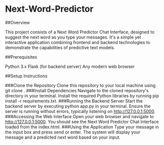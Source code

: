 # Next-Word-Predictor

##Overview

This project consists of a Next Word Predictor Chat Interface, designed to suggest the next word as you type your messages. It's a simple yet interactive application combining frontend and backend technologies to demonstrate the capabilities of predictive text models.

##Prerequisites

Python 3.x
Flask (for backend server)
Any modern web browser

##Setup Instructions

###Clone the Repository
Clone this repository to your local machine using git clone <repository-url>.
###Install Dependencies
Navigate to the cloned repository's directory in your terminal.
Install the required Python libraries by running pip install -r requirements.txt.
###Running the Backend Server
Start the backend server by executing python app.py in your terminal.
Ensure the server is running without errors, typically listening on http://127.0.0.1:5000.
###Accessing the Web Interface
Open your web browser and navigate to http://127.0.0.1:5000.
You should see the Next Word Predictor Chat Interface loaded from the index.html.
###Using the Application
Type your message in the input box and press send or enter.
The system will display your message and a predicted next word based on your input.
